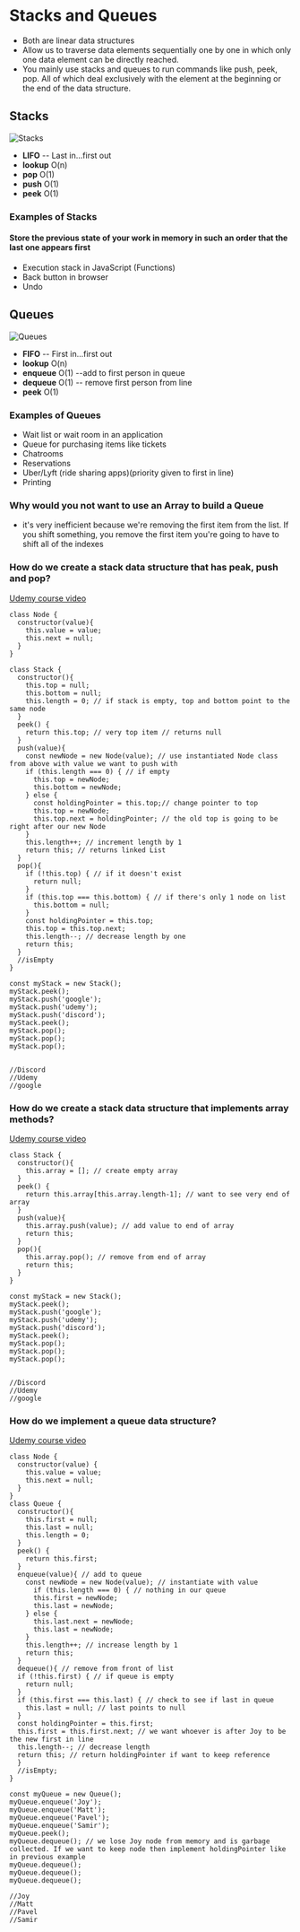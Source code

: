 # Stacks and Queues

* Both are linear data structures
* Allow us to traverse data elements sequentially one by one in which only one data element can be directly reached.
* You mainly use stacks and queues to run commands like push, peek, pop. All of which deal exclusively with the element at the beginning or the end of the data structure.

## Stacks

![Stacks](./Stacks.png?raw=true "Stacks")

* **LIFO** -- Last in...first out
* **lookup** O(n)
* **pop** O(1)
* **push** O(1)
* **peek** O(1)

### Examples of Stacks

#### Store the previous state of your work in memory in such an order that the last one appears first

* Execution stack in JavaScript (Functions)
* Back button in browser
* Undo

## Queues

![Queues](./Queues.png?raw=true "Queues")

* **FIFO** -- First in...first out
* **lookup** O(n)
* **enqueue** O(1) --add to first person in queue
* **dequeue** O(1) -- remove first person from line
* **peek** O(1)

### Examples of Queues

* Wait list or wait room in an application
* Queue for purchasing items like tickets
* Chatrooms
* Reservations
* Uber/Lyft (ride sharing apps)(priority given to first in line)
* Printing

### Why would you not want to use an Array to build a Queue

* it's very inefficient because we're removing the first item from the list. If you shift something, you remove the first item you're going to have to shift all of the indexes

### How do we create a stack data structure that has peak, push and pop?

[Udemy course video](https://www.udemy.com/master-the-coding-interview-data-structures-algorithms/learn/v4/t/lecture/12333106?start=0)

```
class Node {
  constructor(value){
    this.value = value;
    this.next = null;
  }
}

class Stack {
  constructor(){
    this.top = null;
    this.bottom = null;
    this.length = 0; // if stack is empty, top and bottom point to the same node
  }
  peek() {
    return this.top; // very top item // returns null
  }
  push(value){
    const newNode = new Node(value); // use instantiated Node class from above with value we want to push with
    if (this.length === 0) { // if empty
      this.top = newNode;
      this.bottom = newNode;
    } else {
      const holdingPointer = this.top;// change pointer to top
      this.top = newNode;
      this.top.next = holdingPointer; // the old top is going to be right after our new Node
    }
    this.length++; // increment length by 1
    return this; // returns linked List
  }
  pop(){
    if (!this.top) { // if it doesn't exist
      return null;
    }
    if (this.top === this.bottom) { // if there's only 1 node on list
      this.bottom = null;
    }
    const holdingPointer = this.top;
    this.top = this.top.next;
    this.length--; // decrease length by one
    return this;
  }
  //isEmpty
}

const myStack = new Stack();
myStack.peek();
myStack.push('google');
myStack.push('udemy');
myStack.push('discord');
myStack.peek();
myStack.pop();
myStack.pop();
myStack.pop();


//Discord
//Udemy
//google
```

### How do we create a stack data structure that implements array methods?

[Udemy course video](https://www.udemy.com/master-the-coding-interview-data-structures-algorithms/learn/v4/t/lecture/12334318?start=0)

```
class Stack {
  constructor(){
    this.array = []; // create empty array
  }
  peek() {
    return this.array[this.array.length-1]; // want to see very end of array
  }
  push(value){
    this.array.push(value); // add value to end of array
    return this;
  }
  pop(){
    this.array.pop(); // remove from end of array
    return this;
  }
}

const myStack = new Stack();
myStack.peek();
myStack.push('google');
myStack.push('udemy');
myStack.push('discord');
myStack.peek();
myStack.pop();
myStack.pop();
myStack.pop();


//Discord
//Udemy
//google
```

### How do we implement a queue data structure?

[Udemy course video](https://www.udemy.com/master-the-coding-interview-data-structures-algorithms/learn/v4/t/lecture/12334450?start=0)


```
class Node {
  constructor(value) {
    this.value = value;
    this.next = null;
  }
}
class Queue {
  constructor(){
    this.first = null;
    this.last = null;
    this.length = 0;
  }
  peek() {
    return this.first;
  }
  enqueue(value){ // add to queue
    const newNode = new Node(value); // instantiate with value
      if (this.length === 0) { // nothing in our queue
      this.first = newNode;
      this.last = newNode;
    } else {
      this.last.next = newNode;
      this.last = newNode;
    }
    this.length++; // increase length by 1
    return this;
  }
  dequeue(){ // remove from front of list
  if (!this.first) { // if queue is empty
    return null;
  }
  if (this.first === this.last) { // check to see if last in queue
    this.last = null; // last points to null
  }
  const holdingPointer = this.first;
  this.first = this.first.next; // we want whoever is after Joy to be the new first in line
  this.length--; // decrease length
  return this; // return holdingPointer if want to keep reference
  }
  //isEmpty;
}

const myQueue = new Queue();
myQueue.enqueue('Joy');
myQueue.enqueue('Matt');
myQueue.enqueue('Pavel');
myQueue.enqueue('Samir');
myQueue.peek();
myQueue.dequeue(); // we lose Joy node from memory and is garbage collected. If we want to keep node then implement holdingPointer like in previous example
myQueue.dequeue();
myQueue.dequeue();
myQueue.dequeue();

//Joy
//Matt
//Pavel
//Samir
```